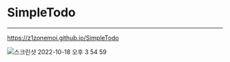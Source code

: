 # SimpleTodo
---
https://z1zonemoi.github.io/SimpleTodo

![스크린샷 2022-10-18 오후 3 54 59](https://user-images.githubusercontent.com/107454269/196357986-8d840abf-93ae-4907-b772-81695adb22fd.png)
